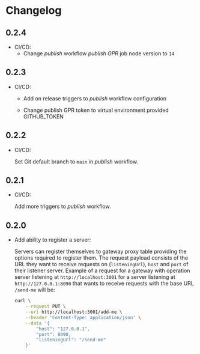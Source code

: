 # Changelog

## 0.2.4

* CI/CD:
  * Change *publish* workflow *publish GPR* job node version to `14`

## 0.2.3

* CI/CD:

  * Add on release triggers to *publish* workflow configuration

  * Change publish GPR token to virtual environment provided GITHUB_TOKEN

## 0.2.2

* CI/CD:

    Set Git default branch to `main` in *publish* workflow.

## 0.2.1

* CI/CD:

    Add more triggers to *publish* workflow.

## 0.2.0

* Add ability to register a server:

    Servers can register themselves to gateway proxy table providing the options required to register them. The request payload consists of the URL they want to receive requests on (`listeningUrl`), `host` and `port` of their listener server. Example of a request for a gateway with operation server listening at `http://localhost:3001` for a server listening at `http://127.0.0.1:8090` that wants to receive requests with the base URL `/send-me` will be:

    ```sh
    curl \
        --request PUT \
        --url http://localhost:3001/add-me \
        --header 'Content-Type: application/json' \
        --data '{
            "host": "127.0.0.1",
            "port": 8090,
            "listeningUrl": "/send-me"
        }'
    ```
